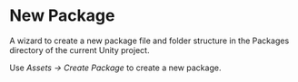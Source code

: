 
# New Package

A wizard to create a new package file and folder structure in the Packages
directory of the current Unity project.

Use *Assets -> Create Package* to create a new package.
